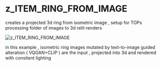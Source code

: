 # z_ITEM_RING_FROM_IMAGE

creates a projected 3d ring from isometric image , setup for TOPs processing folder of images to 3d relit renders

![z_ITEM_RING_FROM_IMAGE](https://raw.githubusercontent.com/CorvaeOboro/zenv/master/hip/z_ITEM_RING_FROM_IMAGE/z_ITEM_RING_FROM_IMAGE.jpg?raw=true "z_ITEM_RING_FROM_IMAGE")

in this example , isometric ring images mutated by text-to-image guided alteration ( VQGAN+CLIP ) are the input , projected into 3d and rendered with consitent lighting 